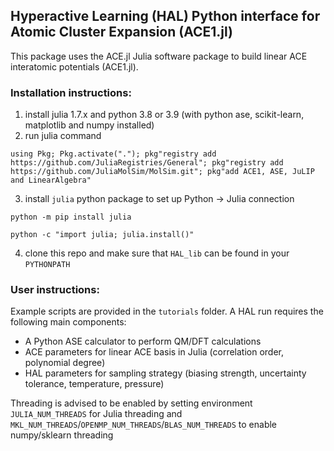 
## Hyperactive Learning (HAL) Python interface for Atomic Cluster Expansion (ACE1.jl) 

This package uses the ACE.jl Julia software package to build linear ACE interatomic potentials (ACE1.jl).

### Installation instructions:

1. install julia 1.7.x and python 3.8 or 3.9 (with python ase, scikit-learn, matplotlib and numpy installed)
2. run julia command 

```using Pkg; Pkg.activate("."); pkg"registry add https://github.com/JuliaRegistries/General"; pkg"registry add https://github.com/JuliaMolSim/MolSim.git"; pkg"add ACE1, ASE, JuLIP and LinearAlgebra"```

3. install `julia` python package to set up Python -> Julia connection 

```python -m pip install julia```

```python -c "import julia; julia.install()"```

4. clone this repo and make sure that `HAL_lib` can be found in your `PYTHONPATH`

### User instructions:

Example scripts are provided in the `tutorials` folder. A HAL run requires the following main components:

- A Python ASE calculator to perform QM/DFT calculations
- ACE parameters for linear ACE basis in Julia (correlation order, polynomial degree)
- HAL parameters for sampling strategy (biasing strength, uncertainty tolerance, temperature, pressure)

Threading is advised to be enabled by setting environment `JULIA_NUM_THREADS` for Julia threading and `MKL_NUM_THREADS`/`OPENMP_NUM_THREADS`/`BLAS_NUM_THREADS` to enable numpy/sklearn threading
